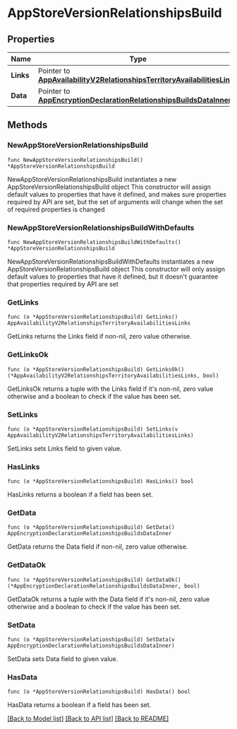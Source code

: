 # AppStoreVersionRelationshipsBuild

## Properties

Name | Type | Description | Notes
------------ | ------------- | ------------- | -------------
**Links** | Pointer to [**AppAvailabilityV2RelationshipsTerritoryAvailabilitiesLinks**](AppAvailabilityV2RelationshipsTerritoryAvailabilitiesLinks.md) |  | [optional] 
**Data** | Pointer to [**AppEncryptionDeclarationRelationshipsBuildsDataInner**](AppEncryptionDeclarationRelationshipsBuildsDataInner.md) |  | [optional] 

## Methods

### NewAppStoreVersionRelationshipsBuild

`func NewAppStoreVersionRelationshipsBuild() *AppStoreVersionRelationshipsBuild`

NewAppStoreVersionRelationshipsBuild instantiates a new AppStoreVersionRelationshipsBuild object
This constructor will assign default values to properties that have it defined,
and makes sure properties required by API are set, but the set of arguments
will change when the set of required properties is changed

### NewAppStoreVersionRelationshipsBuildWithDefaults

`func NewAppStoreVersionRelationshipsBuildWithDefaults() *AppStoreVersionRelationshipsBuild`

NewAppStoreVersionRelationshipsBuildWithDefaults instantiates a new AppStoreVersionRelationshipsBuild object
This constructor will only assign default values to properties that have it defined,
but it doesn't guarantee that properties required by API are set

### GetLinks

`func (o *AppStoreVersionRelationshipsBuild) GetLinks() AppAvailabilityV2RelationshipsTerritoryAvailabilitiesLinks`

GetLinks returns the Links field if non-nil, zero value otherwise.

### GetLinksOk

`func (o *AppStoreVersionRelationshipsBuild) GetLinksOk() (*AppAvailabilityV2RelationshipsTerritoryAvailabilitiesLinks, bool)`

GetLinksOk returns a tuple with the Links field if it's non-nil, zero value otherwise
and a boolean to check if the value has been set.

### SetLinks

`func (o *AppStoreVersionRelationshipsBuild) SetLinks(v AppAvailabilityV2RelationshipsTerritoryAvailabilitiesLinks)`

SetLinks sets Links field to given value.

### HasLinks

`func (o *AppStoreVersionRelationshipsBuild) HasLinks() bool`

HasLinks returns a boolean if a field has been set.

### GetData

`func (o *AppStoreVersionRelationshipsBuild) GetData() AppEncryptionDeclarationRelationshipsBuildsDataInner`

GetData returns the Data field if non-nil, zero value otherwise.

### GetDataOk

`func (o *AppStoreVersionRelationshipsBuild) GetDataOk() (*AppEncryptionDeclarationRelationshipsBuildsDataInner, bool)`

GetDataOk returns a tuple with the Data field if it's non-nil, zero value otherwise
and a boolean to check if the value has been set.

### SetData

`func (o *AppStoreVersionRelationshipsBuild) SetData(v AppEncryptionDeclarationRelationshipsBuildsDataInner)`

SetData sets Data field to given value.

### HasData

`func (o *AppStoreVersionRelationshipsBuild) HasData() bool`

HasData returns a boolean if a field has been set.


[[Back to Model list]](../README.md#documentation-for-models) [[Back to API list]](../README.md#documentation-for-api-endpoints) [[Back to README]](../README.md)


